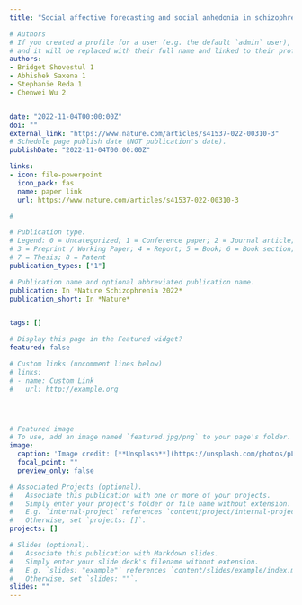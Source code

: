 ```yaml
---
title: "Social affective forecasting and social anhedonia in schizophrenia-spectrum disorders: a daily diary study"

# Authors
# If you created a profile for a user (e.g. the default `admin` user), write the username (folder name) here 
# and it will be replaced with their full name and linked to their profile.
authors:
- Bridget Shovestul 1
- Abhishek Saxena 1
- Stephanie Reda 1
- Chenwei Wu 2


date: "2022-11-04T00:00:00Z"
doi: ""
external_link: "https://www.nature.com/articles/s41537-022-00310-3"
# Schedule page publish date (NOT publication's date).
publishDate: "2022-11-04T00:00:00Z"

links:
- icon: file-powerpoint
  icon_pack: fas
  name: paper link
  url: https://www.nature.com/articles/s41537-022-00310-3

#

# Publication type.
# Legend: 0 = Uncategorized; 1 = Conference paper; 2 = Journal article;
# 3 = Preprint / Working Paper; 4 = Report; 5 = Book; 6 = Book section;
# 7 = Thesis; 8 = Patent
publication_types: ["1"]

# Publication name and optional abbreviated publication name.
publication: In *Nature Schizophrenia 2022*
publication_short: In *Nature*


tags: []

# Display this page in the Featured widget?
featured: false

# Custom links (uncomment lines below)
# links:
# - name: Custom Link
#   url: http://example.org




# Featured image
# To use, add an image named `featured.jpg/png` to your page's folder. 
image:
  caption: 'Image credit: [**Unsplash**](https://unsplash.com/photos/pLCdAaMFLTE)'
  focal_point: ""
  preview_only: false

# Associated Projects (optional).
#   Associate this publication with one or more of your projects.
#   Simply enter your project's folder or file name without extension.
#   E.g. `internal-project` references `content/project/internal-project/index.md`.
#   Otherwise, set `projects: []`.
projects: []

# Slides (optional).
#   Associate this publication with Markdown slides.
#   Simply enter your slide deck's filename without extension.
#   E.g. `slides: "example"` references `content/slides/example/index.md`.
#   Otherwise, set `slides: ""`.
slides: ""
---
```



